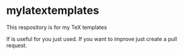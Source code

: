 # mylatextemplates
This respository is for my TeX templates

If is useful for you just used. If you want to improve just create a pull request.
